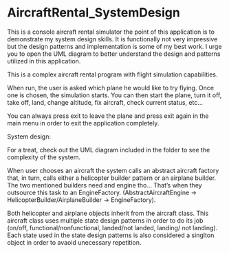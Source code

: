 # AircraftRental_SystemDesign
 This is a console aircraft rental simulator the point of this application is to demonstrate my system design skills. It is functionally not very impressive but the design patterns and implementation is some of my best work. I urge you to open the UML diagram to better understand the design and patterns utilized in this application.

This is a complex aircraft rental program with flight simulation capabilities. 

When run, the user is asked which plane he would like to try flying. Once one is chosen, the simulation starts. You can then start the plane, turn it off, take off, land, change altitude, fix aircraft, check current status, etc…

You can always press exit to leave the plane and press exit again in the main menu in order to exit the application completely.

System design:

For a treat, check out the UML diagram included in the folder to see the complexity of the system.

When user chooses an aircraft the system calls an abstract aircraft factory that, in turn, calls either a helicopter builder pattern or an airplane builder. The two mentioned builders need and engine tho… That’s when they outsource this task to an EngineFactory. (AbstractAircraftEngine -> HelicopterBuilder/AirplaneBuilder -> EngineFactory).

Both helicopter and airplane objects inherit from the aircraft class. This aircraft class uses multiple state design patterns in order to do its job (on/off, functional/nonfunctional, landed/not landed, landing/ not landing). Each state used in the state design patterns is also considered a singlton object in order to avaoid unecessary repetition.

